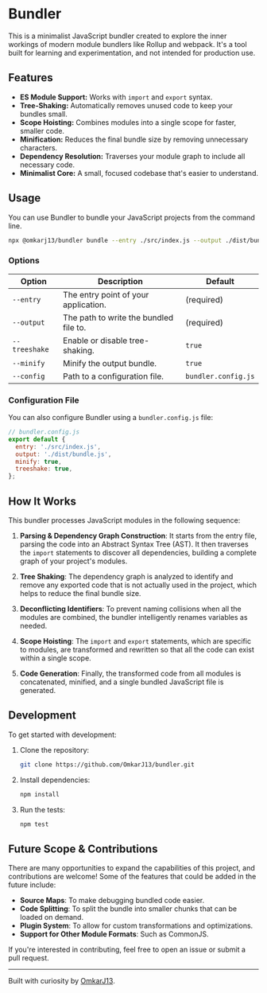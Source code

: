 # Bundler

This is a minimalist JavaScript bundler created to explore the inner workings of modern module bundlers like Rollup and webpack. It's a tool built for learning and experimentation, and not intended for production use.

## Features

- **ES Module Support:** Works with `import` and `export` syntax.
- **Tree-Shaking:** Automatically removes unused code to keep your bundles small.
- **Scope Hoisting:** Combines modules into a single scope for faster, smaller code.
- **Minification:** Reduces the final bundle size by removing unnecessary characters.
- **Dependency Resolution:** Traverses your module graph to include all necessary code.
- **Minimalist Core:** A small, focused codebase that's easier to understand.

## Usage

You can use Bundler to bundle your JavaScript projects from the command line.

```bash
npx @omkarj13/bundler bundle --entry ./src/index.js --output ./dist/bundle.js
```

### Options

| Option        | Description                            | Default             |
| ------------- | -------------------------------------- | ------------------- |
| `--entry`     | The entry point of your application.   | (required)          |
| `--output`    | The path to write the bundled file to. | (required)          |
| `--treeshake` | Enable or disable tree-shaking.        | `true`              |
| `--minify`    | Minify the output bundle.              | `true`              |
| `--config`    | Path to a configuration file.          | `bundler.config.js` |

### Configuration File

You can also configure Bundler using a `bundler.config.js` file:

```javascript
// bundler.config.js
export default {
  entry: './src/index.js',
  output: './dist/bundle.js',
  minify: true,
  treeshake: true,
};
```

## How It Works

This bundler processes JavaScript modules in the following sequence:

1.  **Parsing & Dependency Graph Construction**: It starts from the entry file, parsing the code into an Abstract Syntax Tree (AST). It then traverses the `import` statements to discover all dependencies, building a complete graph of your project's modules.

2.  **Tree Shaking**: The dependency graph is analyzed to identify and remove any exported code that is not actually used in the project, which helps to reduce the final bundle size.

3.  **Deconflicting Identifiers**: To prevent naming collisions when all the modules are combined, the bundler intelligently renames variables as needed.

4.  **Scope Hoisting**: The `import` and `export` statements, which are specific to modules, are transformed and rewritten so that all the code can exist within a single scope.

5.  **Code Generation**: Finally, the transformed code from all modules is concatenated, minified, and a single bundled JavaScript file is generated.

## Development

To get started with development:

1.  Clone the repository:
    ```bash
    git clone https://github.com/OmkarJ13/bundler.git
    ```
2.  Install dependencies:
    ```bash
    npm install
    ```
3.  Run the tests:
    ```bash
    npm test
    ```

## Future Scope & Contributions

There are many opportunities to expand the capabilities of this project, and contributions are welcome! Some of the features that could be added in the future include:

- **Source Maps**: To make debugging bundled code easier.
- **Code Splitting**: To split the bundle into smaller chunks that can be loaded on demand.
- **Plugin System**: To allow for custom transformations and optimizations.
- **Support for Other Module Formats**: Such as CommonJS.

If you're interested in contributing, feel free to open an issue or submit a pull request.

---

Built with curiosity by [OmkarJ13](https://github.com/OmkarJ13).
